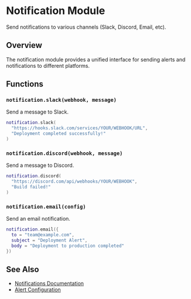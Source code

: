 # Notification Module

Send notifications to various channels (Slack, Discord, Email, etc).

## Overview

The notification module provides a unified interface for sending alerts and notifications to different platforms.

## Functions

### `notification.slack(webhook, message)`

Send a message to Slack.

```lua
notification.slack(
  "https://hooks.slack.com/services/YOUR/WEBHOOK/URL",
  "Deployment completed successfully!"
)
```

### `notification.discord(webhook, message)`

Send a message to Discord.

```lua
notification.discord(
  "https://discord.com/api/webhooks/YOUR/WEBHOOK",
  "Build failed!"
)
```

### `notification.email(config)`

Send an email notification.

```lua
notification.email({
  to = "team@example.com",
  subject = "Deployment Alert",
  body = "Deployment to production completed"
})
```

## See Also

- [Notifications Documentation](../en/modules/notifications.md)
- [Alert Configuration](../en/advanced-features.md)
